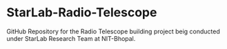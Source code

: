 # StarLab-Radio-Telescope
GitHub Repository for the Radio Telescope building project beig conducted under StarLab Research Team at NIT-Bhopal.
